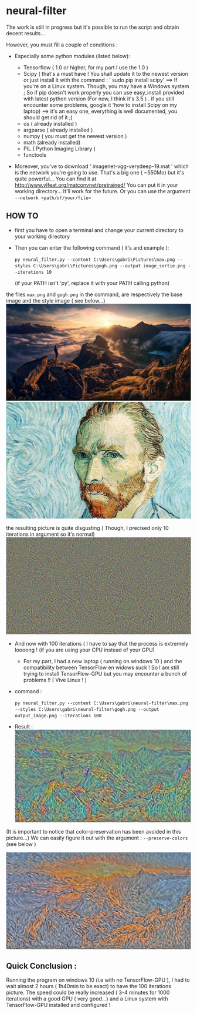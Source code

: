 # neural-filter

The work is still in progress but it's possible to run the script and obtain decent results...

However, you must fill a couple of conditions : 
  - Especially some python modules (listed below):
      * Tensorflow ( 1.0 or higher, for my part I use the 1.0 )
      * Scipy ( that's a must have ! You shall update it to the newest version or just install it with the command : ' sudo pip install          scipy' ==> If you're on a Linux system. Though, you may have a Windows system ; So if pip doesn't work properly you can use easy_install provided with latest python version (For now, I think it's 3.5 ) . if you still encounter some problems, google it 'how to install Scipy on my laptop) ==> it's an easy one, everything is well documented, you should get rid of it ;)
      * os ( already installed )
      * argparse ( already installed )  
      * numpy ( you must get the newest version )
      * math (already installed)
      * PIL ( Python Imaging Library ) 
      * functools
      
  - Moreover, you've to download ' imagenet-vgg-verydeep-19.mat ' which is the network you're going to use. That's a big one ( ~550Mo) but it's quite powerful... You can find it at http://www.vlfeat.org/matconvnet/pretrained/
  You can put it in your working directory... It'll work for the future. Or you can use the argument `--network <path/of/your/file>`
  
  
  ## HOW TO 
  
  * first you have to open a terminal and change your current directory to your working directory 
  * Then you can enter the following command ( it's and example ):
  
    `py neural_filter.py --content C:\Users\gabri\Pictures\max.png --styles C:\Users\gabri\Pictures\gogh.png --output image_sortie.png --iterations 10`
  
     (if your PATH isn't 'py', replace it with your PATH calling python) 
     
the files `max.png` and `gogh.png` in the command, are respectively the base image and the style image ( see below...)
![base_image](Pictures/max.png)
![style_image](Pictures/gogh.png)

the resulting picture is quite disgusting ( Though, I precised only 10 iterations in argument so it's normal)
![output_image](Pictures/image_sortie.png)


* And now with 100 iterations ( I have to say that the process is extremely loooong ! (if you are using your CPU instead of your GPU)
  - For my part, I had a new laptop ( running on windows 10 ) and the compatibility between TensorFlow en widows suck ! So I am still   trying to install TensorFlow-GPU but you may encounter a bunch of problems !! ( Vive Linux ! )
  
* command :

  `py neural_filter.py --content C:\Users\gabri\neural-filter\max.png --styles C:\Users\gabri\neural-filter\gogh.png --output output_image.png --iterations 100`
  
* Result : 
![output_image](Pictures/100iterations.png)

(It is important to notice that color-preservation has been avoided in this picture...)
We can easily figure it out with the argument : `--preserve-colors` (see below )

![output_image_with_colors](Pictures/final_with_colors.png)

## Quick Conclusion :

Running the program on windows 10 (i.e with no TensorFlow-GPU ), I had to wait almost 2 hours ( 1h40min to be exact) to have the 100 iterations picture.
The speed could be really increased ( 3-4 minutes for 1000 iterations) with a good GPU ( very good...) and a Linux system with TensorFlow-GPU installed and configured !
